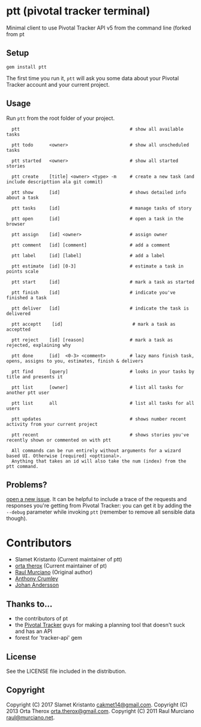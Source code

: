 # ptt (pivotal tracker terminal)

Minimal client to use Pivotal Tracker API v5 from the command line (forked from pt


## Setup

    gem install ptt

The first time you run it, `ptt` will ask you some data about your Pivotal Tracker account and your current project.

## Usage

Run `ptt` from the root folder of your project.

```
  ptt                                         # show all available tasks

  ptt todo      <owner>                       # show all unscheduled tasks

  ptt started   <owner>                       # show all started stories

  ptt create    [title] <owner> <type> -m     # create a new task (and include descripttion ala git commit)

  ptt show      [id]                          # shows detailed info about a task

  ptt tasks     [id]                          # manage tasks of story

  ptt open      [id]                          # open a task in the browser

  ptt assign    [id] <owner>                  # assign owner

  ptt comment   [id] [comment]                # add a comment

  ptt label     [id] [label]                  # add a label

  ptt estimate  [id] [0-3]                    # estimate a task in points scale

  ptt start     [id]                          # mark a task as started

  ptt finish    [id]                          # indicate you've finished a task

  ptt deliver   [id]                          # indicate the task is delivered

  ptt acceptt    [id]                          # mark a task as acceptted

  ptt reject    [id] [reason]                 # mark a task as rejected, explaining why

  ptt done      [id]  <0-3> <comment>         # lazy mans finish task, opens, assigns to you, estimates, finish & delivers

  ptt find      [query]                       # looks in your tasks by title and presents it

  ptt list      [owner]                       # list all tasks for another ptt user

  ptt list      all                           # list all tasks for all users

  ptt updates                                 # shows number recent activity from your current project

  ptt recent                                  # shows stories you've recently shown or commented on with ptt

  All commands can be run entirely without arguments for a wizard based UI. Otherwise [required] <opttional>.
  Anything that takes an id will also take the num (index) from the ptt command.
```

## Problems?

[open a new issue](https://github.com/raul/ptt/issues/new). It can be helpful to include a trace of the requests and responses you're getting from Pivotal Tracker: you can get it by adding the `--debug` parameter while invoking `ptt` (remember to remove all sensible data though).

# Contributors
- Slamet Kristanto (Current maintainer of ptt)
- [orta therox](http://orta.github.com) (Current maintainer of pt)
- [Raul Murciano](http://raul.murciano.net) (Original author)
- [Anthony Crumley](https://github.com/craftycode)
- [Johan Andersson](http://johan.andersson.net)

## Thanks to...
- the contributors of pt
- the [Pivotal Tracker](https://www.pivotaltracker.com) guys for making a planning tool that doesn't suck and has an API
- forest for 'tracker-api' gem

## License
See the LICENSE file included in the distribution.

## Copyright
Copyright (C) 2017 Slamet Kristanto <cakmet14@gmail.com>.
Copyright (C) 2013 Orta Therox <orta.therox@gmail.com>.
Copyright (C) 2011 Raul Murciano <raul@murciano.net>.
